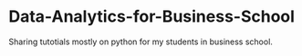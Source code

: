# Data-Analytics-for-Business-School
Sharing tutotials mostly on python for my students in business school.
